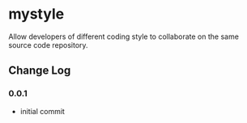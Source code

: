 # mystyle

Allow developers of different coding style to collaborate on the same source code repository.

## Change Log

### 0.0.1

* initial commit

